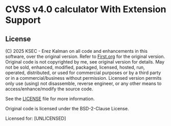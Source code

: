 # CVSS v4.0 calculator With Extension Support

## License
(C) 2025 KSEC - Erez Kalman on all code and enhancements in this software, over the original version.
Refer to [First.org](https://www.first.org/cvss/v4.0) for the original version. Original code is not
copyrighted by me, see original version for details. May not be sold, enhanced, modified, packaged,
licensed, hosted, run, operated, distributed, or used for commercial purposes or by a third party
or in a commercial/business without permission. Licensed version permits only use (using) not
disassemble, reverse engineer, or any other means to access/enhance/modify the source code.

See the [LICENSE](./LICENSE) file for more information.

Original code is licensed under the BSD-2-Clause License.
 
Licensed for: [UNLICENSED]
